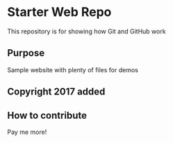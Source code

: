 # Starter Web Repo

This repository is for showing how Git and GitHub work

## Purpose

Sample website with plenty of files for demos

## Copyright 2017 added

## How to contribute

Pay me more!
